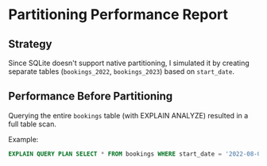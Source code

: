# Partitioning Performance Report

## Strategy
Since SQLite doesn't support native partitioning, I simulated it by creating separate tables (`bookings_2022`, `bookings_2023`) based on `start_date`.

## Performance Before Partitioning
Querying the entire `bookings` table (with EXPLAIN ANALYZE) resulted in a full table scan.

Example:
```sql
EXPLAIN QUERY PLAN SELECT * FROM bookings WHERE start_date = '2022-08-01';
